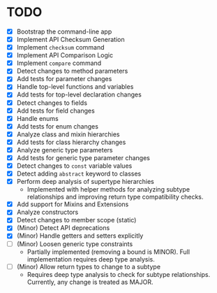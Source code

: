# TODO

- [x] Bootstrap the command-line app
- [x] Implement API Checksum Generation
- [x] Implement `checksum` command
- [x] Implement API Comparison Logic
- [x] Implement `compare` command
- [x] Detect changes to method parameters
- [x] Add tests for parameter changes
- [x] Handle top-level functions and variables
- [x] Add tests for top-level declaration changes
- [x] Detect changes to fields
- [x] Add tests for field changes
- [x] Handle enums
- [x] Add tests for enum changes
- [x] Analyze class and mixin hierarchies
- [x] Add tests for class hierarchy changes
- [x] Analyze generic type parameters
- [x] Add tests for generic type parameter changes
- [x] Detect changes to `const` variable values
- [x] Detect adding `abstract` keyword to classes
- [x] Perform deep analysis of supertype hierarchies
  - Implemented with helper methods for analyzing subtype relationships and improving return type compatibility checks.
- [x] Add support for Mixins and Extensions
- [x] Analyze constructors
- [x] Detect changes to member scope (static)
- [x] (Minor) Detect API deprecations
- [x] (Minor) Handle getters and setters explicitly
- [ ] (Minor) Loosen generic type constraints
  - Partially implemented (removing a bound is MINOR). Full implementation requires deep type analysis.
- [ ] (Minor) Allow return types to change to a subtype
  - Requires deep type analysis to check for subtype relationships. Currently, any change is treated as MAJOR.
